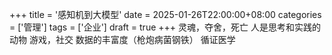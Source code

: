 +++
title = '感知机到大模型'
date = 2025-01-26T22:00:00+08:00
categories = ['管理']
tags = ['企业']
draft = true
+++
灵魂，夺舍，死亡
人是思考和实践的动物
游戏，社交
数据的丰富度（枪炮病菌钢铁）
循证医学
